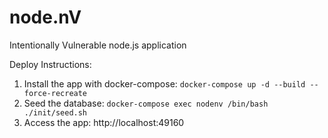 # node.nV
Intentionally Vulnerable node.js application


Deploy Instructions:
1. Install the app with docker-compose: `docker-compose up -d --build --force-recreate`
2. Seed the database: `docker-compose exec nodenv /bin/bash ./init/seed.sh`
3. Access the app: http://localhost:49160
